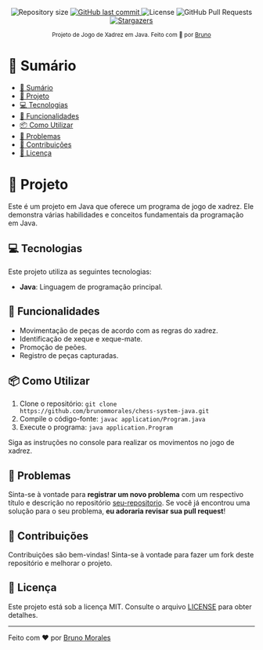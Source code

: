<p align="center">
  <img alt="Repository size" src="https://img.shields.io/github/repo-size/brunommorales/chess-system-java?color=5965e0">
  <a href="https://github.com/brunommorales/chess-system-java/commits/master">
    <img alt="GitHub last commit" src="https://img.shields.io/github/last-commit/brunommorales/chess-system-java?color=5965e0">
  </a>
  <img alt="License" src="https://img.shields.io/badge/license-MIT-5965e0">
  <img alt="GitHub Pull Requests" src="https://img.shields.io/github/issues-pr/brunommorales/chess-system-java?color=5965e0" />
  <a href="https://github.com/brunommorales/chess-system-java/stargazers">
    <img alt="Stargazers" src="https://img.shields.io/github/stars/brunommorales/chess-system-java?color=5965e0&logo=github">
  </a>
</p>

<div align="center">
  <sub>Projeto de Jogo de Xadrez em Java. Feito com 💜 por
    <a href="https://github.com/brunommorales">Bruno</a>
  </sub>
</div>

# 📌 Sumário

- [📌 Sumário](#-sumário)
- [👀 Projeto](#-projeto)
- [💻 Tecnologias](#-tecnologias)
- [🚀 Funcionalidades](#-funcionalidades)
- [📦 Como Utilizar](#-como-utilizar)
- [🐛 Problemas](#-problemas)
- [🎉 Contribuições](#-contribuições)
- [📕 Licença](#-licença)

# 👀 Projeto

Este é um projeto em Java que oferece um programa de jogo de xadrez. Ele demonstra várias habilidades e conceitos fundamentais da programação em Java.

## 💻 Tecnologias

Este projeto utiliza as seguintes tecnologias:

- **Java**: Linguagem de programação principal.

## 🚀 Funcionalidades

- Movimentação de peças de acordo com as regras do xadrez.
- Identificação de xeque e xeque-mate.
- Promoção de peões.
- Registro de peças capturadas.

## 📦 Como Utilizar

1. Clone o repositório: `git clone https://github.com/brunommorales/chess-system-java.git`
2. Compile o código-fonte: `javac application/Program.java`
3. Execute o programa: `java application.Program`

Siga as instruções no console para realizar os movimentos no jogo de xadrez.

## 🐛 Problemas

Sinta-se à vontade para **registrar um novo problema** com um respectivo título e descrição no repositório [seu-repositorio](https://github.com/brunommorales/chess-system-java/issues). Se você já encontrou uma solução para o seu problema, **eu adoraria revisar sua pull request**!

## 🎉 Contribuições

Contribuições são bem-vindas! Sinta-se à vontade para fazer um fork deste repositório e melhorar o projeto.

## 📕 Licença

Este projeto está sob a licença MIT. Consulte o arquivo [LICENSE](LICENSE) para obter detalhes.

---

Feito com ❤️ por [Bruno Morales](https://github.com/brunommorales)
